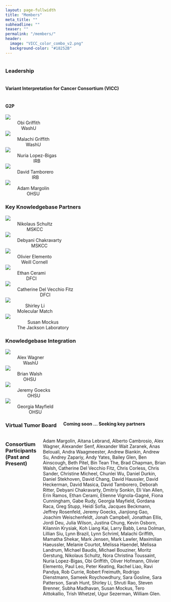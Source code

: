 ```yaml
---
layout: page-fullwidth
title: "Members"
meta_title: ""
subheadline: ""
teaser: ""
permalink: "/members/"
header:
  image: "VICC_color_combo_v2.png"
  background-color: "#18252B"
---
```


<div class="row">
    <div class="large-11 large-offset-1 columns">
        <h3>Leadership</h3>
    </div>
</div>

<div class="row">
  <div class="large-8 large-offset-1 columns" align="center">
     <h4>Variant Interpretation for Cancer Consortium (VICC)</h4>
  </div>
  <div class="large-2 columns end" align="center">
     <h4>G2P</h4>
  </div>
</div>

<div class="row">
  <div class="large-2 large-offset-1 columns" align="center">
     <img src="/assets/img/obi_griffith.jpg"><br>
     Obi Griffith<br>
     WashU
  </div>
  <div class="large-2 columns" align="center">
     <img src="/assets/img/malachi_griffith3.jpg"><br>
     Malachi Griffith<br>
     WashU
  </div>
  <div class="large-2 columns" align="center">
     <img src="/assets/img/nuria_lopez_bigas.jpg"><br>
     Nuria Lopez-Bigas<br>
     IRB
  </div>
  <div class="large-2 columns" align="center">
     <img src="/assets/img/david_tamborero.jpg"><br>
     David Tamborero<br>
     IRB
  </div>
  <div class="large-2 columns end" align="center">
      <img src="/assets/img/adam_margolin.jpg"><br>
      Adam Margolin<br>
      OHSU
  </div>
</div>

<div class="row">
    <div class="large-11 large-offset-1 columns">
        <h3>Key Knowledgebase Partners</h3>
    </div>
</div>

<div class="row">
  <div class="large-2 large-offset-1 columns" align="center">
     <img src="/assets/img/nikolaus_schultz.jpg"><br>
     Nikolaus Schultz<br>
     MSKCC
  </div>
  <div class="large-2 columns" align="center">
     <img src="/assets/img/debyani_chakravarty.jpeg"><br>
     Debyani Chakravarty<br>
     MSKCC
  </div>
  <div class="large-2 columns" align="center">
     <img src="/assets/img/olivier_elemento.jpg"><br>
     Olivier Elemento<br>
     Weill Cornell
  </div>
  <div class="large-2 columns" align="center">
     <img src="/assets/img/ethan_cerami.jpeg"><br>
     Ethan Cerami<br>
     DFCI
  </div>
  <div class="large-2 columns end" align="center">
     <img src="/assets/img/catherine_del_vecchio_fitz.jpeg"><br>
     Catherine Del Vecchio Fitz<br>
     DFCI
  </div>
</div>

<div class="row">
  <div class="large-2 large-offset-1 columns" align="center">
     <img src="/assets/img/shirley_li.jpg"><br>
     Shirley Li<br>
     Molecular Match
  </div>
  <div class="large-2 columns" align="center">
     <img src="/assets/img/susan_mockus.jpg"><br>
     Susan Mockus<br>
     The Jackson Laboratory
  </div>
  <div class="large-2 columns" align="center">

  </div>
  <div class="large-2 columns" align="center">

  </div>
  <div class="large-2 columns end" align="center">

  </div>
</div>

<div class="row">
    <div class="large-11 large-offset-1 columns">
        <h3>Knowledgebase Integration</h3>
    </div>
</div>

<div class="row">
  <div class="large-2 large-offset-1 columns" align="center">
     <img src="/assets/img/alex_wagner.jpeg"><br>
     Alex Wagner<br>
     WashU
  </div>
  <div class="large-2 columns" align="center">
     <img src="/assets/img/brian_walsh.jpg"><br>
     Brian Walsh<br>
     OHSU
  </div>
  <div class="large-2 columns" align="center">
     <img src="/assets/img/jeremy_goecks.png"><br>
     Jeremy Goecks<br>
     OHSU
  </div>
  <div class="large-2 columns" align="center">
     <img src="/assets/img/georgia_mayfield.png"><br>
     Georgia Mayfield<br>
     OHSU
     
  </div>
  <div class="large-2 columns end" align="center">
  </div>
</div>

<div class="row">
    <div class="large-11 large-offset-1 columns">
        <h3>Virtual Tumor Board</h3>
        <h4>Coming soon ... Seeking key partners</h4>
    </div>
</div>

<div class="row">
    <div class="large-11 large-offset-1 columns">
        <h3>Consortium Participants (Past and Present)</h3>
        <p>Adam Margolin, Aitana Lebrand, Alberto Cambrosio, Alex Wagner, Alexander Senf, Alexander Wait Zaranek, Anas Belouali, Andra Waagmeester, Andrew Biankin, Andrew Su, Andrey Zapariy, Andy Yates, Bailey Glen, Ben Ainscough, Beth Pitel, Bin Tean The, Brad Chapman, Brian Walsh, Catherine Del Vecchio Fitz, Chris Corless, Chris Sander, Christine Micheel, Chunlei Wu, Daniel Durkin, Daniel Stekhoven, David Chang, David Haussler, David Heckerman, David Masica, David Tamborero, Deborah Ritter, Debyani Chakravarty, Dmitriy Sonkin, Eli Van Allen, Erin Ramos, Ethan Cerami, Etienne Vignola-Gagné, Fiona Cunningham, Gabe Rudy, Georgia Mayfield, Gordana Raca, Greg Stupp, Heidi Sofia, Jacques Beckmann, Jeffrey Rosenfeld, Jeremy Goecks, Jianjiong Gao, Joachim Weischenfeldt, Jonah Campbell, Jonathan Ellis, Jordi Deu, Julia Wilson, Justina Chung, Kevin Osborn, Kilannin Krysiak, Koh Liang Kai, Larry Babb, Lena Dolman, Lillian Siu, Lynn Brazil, Lynn Schriml, Malachi Griffith, Mamatha Shekar, Mark Jensen, Mark Lawler, Maximilian Haeussler, Melanie Courtot, Melissa Haendel, Melissa Landrum, Michael Baudis, Michael Bouziner, Moritz Gerstung, Nikolaus Schultz, Nora Christina Toussaint, Nuria Lopez-Bigas, Obi Griffith, Oliver Hofmann, Olivier Elemento, Paul Leo, Peter Keating, Rachel Liao, Ravi Pandya, Rob Currie, Robert Freimuth, Rodrigo Dienstmann, Sameek Roychowdhury, Sara Gosline, Sara Patterson, Sarah Hunt, Shirley Li, Shruti Rao, Steven Brenner, Subha Madhavan, Susan Mockus, Tero Aittokallio, Trish Whetzel, Ugur Sezerman, William Glen.</p>
    </div>
</div>

